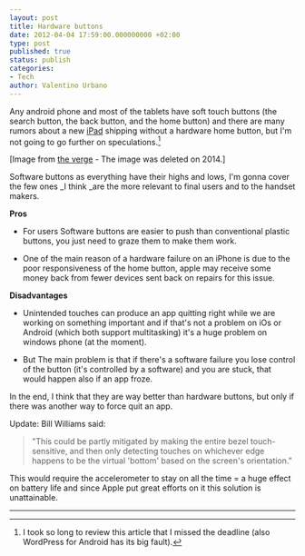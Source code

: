 ```yaml
---
layout: post
title: Hardware buttons
date: 2012-04-04 17:59:00.000000000 +02:00
type: post
published: true
status: publish
categories:
- Tech
author: Valentino Urbano 
---
```


Any android phone and most of the tablets have soft touch buttons (the search button, the back button, and the home button) and there are many rumors about a new [iPad][0] shipping without a hardware home button, but I'm not going to go further on speculations.[^1]

[Image from [the verge][3] - The image was deleted on 2014.]

Software buttons as everything have their highs and lows, I'm gonna cover the few ones _I think _are the more relevant to final users and to the handset makers.

**Pros**

* For users Software buttons are easier to push than conventional plastic buttons, you just need to graze them to make them work.

* One of the main reason of a hardware failure on an iPhone is due to the poor responsiveness of the home button, apple may receive some money back from fewer devices sent back on repairs for this issue.

**Disadvantages**

* Unintended touches can produce an app quitting right while we are working on something important and if that's not a problem on iOs or Android (which both support multitasking) it's a huge problem on windows phone (at the moment).

* But The main problem is that if there's a software failure you lose control of the button (it's controlled by a software) and you are stuck, that would happen also if an app froze.

In the end, I think that they are way better than hardware buttons, but only if there was another way to force quit an app.

Update: Bill Williams said:

> "This could be partly mitigated by making the entire bezel touch-sensitive, and then only detecting touches on whichever edge happens to be the virtual 'bottom' based on the screen's orientation."

This would require the accelerometer to stay on all the time = a huge effect on battery life and since Apple put great efforts on it this solution is unattainable.

---

[^1]: I took so long to review this article that I missed the deadline (also WordPress for Android has its big fault).


[0]: http://www.theverge.com/2012/2/28/2829143/apple-ipad-3-event-march-7th-official
[3]: http://theverge.com
